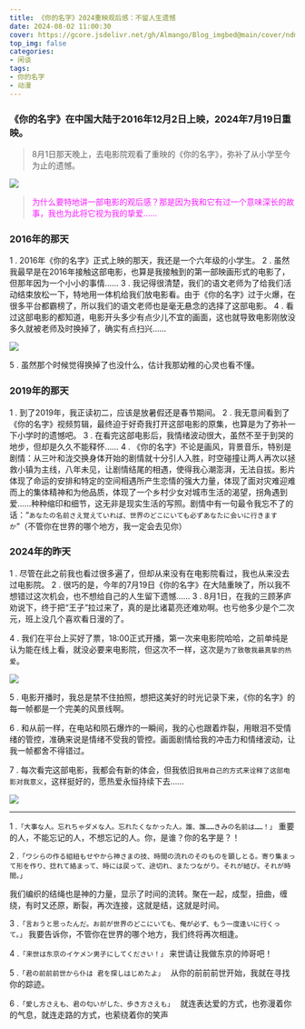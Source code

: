 ```yaml
---
title: 《你的名字》2024重映观后感：不留人生遗憾
date: 2024-08-02 11:00:30
cover: https://gcore.jsdelivr.net/gh/Almango/Blog_imgbed@main/cover/ndmz.png            # 设置文章封面
top_img: false
categories:  
- 闲谈
tags:
- 你的名字
- 动漫
---
```




### 《你的名字》在中国大陆于2016年12月2日上映，2024年7月19日重映。

> 8月1日那天晚上，去电影院观看了重映的《你的名字》，弥补了从小学至今为止的遗憾。


![](https://gcore.jsdelivr.net/gh/Almango/Blog_imgbed@main/post/post_ndmz_1.jpg)

><p style="color: #f819ff; ">为什么要特地讲一部电影的观后感？那是因为我和它有过一个意味深长的故事，我也为此将它视为我的挚爱……</p>

</hr>


### 2016年的那天
1 . 2016年《你的名字》正式上映的那天，我还是一个六年级的小学生。
2 . 虽然我最早是在2016年接触这部电影，也算是我接触到的第一部映画形式的电影了，但那年因为一个小小的事情……
3 . 我记得很清楚，我们的语文老师为了给我们活动结束放松一下，特地用一体机给我们放电影看。由于《你的名字》过于火爆，在很多平台都霸榜了，所以我们的语文老师也是毫无悬念的选择了这部电影。
4 . 看过这部电影的都知道，电影开头多少有点少儿不宜的画面，这也就导致电影刚放没多久就被老师及时换掉了，确实有点扫兴……

![](https://gcore.jsdelivr.net/gh/Almango/Blog_imgbed@main/post/post_ndmz_2.png)

5 . 虽然那个时候觉得换掉了也没什么，估计我那幼稚的心灵也看不懂。


### 2019年的那天

1 . 到了2019年，我正读初二，应该是放暑假还是春节期间。
2 . 我无意间看到了《你的名字》视频剪辑，最终迫于好奇我打开这部电影的原集，也算是为了弥补一下小学时的遗憾吧。
3 . 在看完这部电影后，我情绪波动很大，虽然不至于到哭的地步，但却是久久不能释怀……
4 . 《你的名字》不论是画风，背景音乐，特别是剧情：从三叶和泷交换身体开始的剧情就十分引人入胜，时空碰撞让两人再次以拯救小镇为主线，八年未见，让剧情结尾的相遇，使得我心潮澎湃，无法自拔。影片体现了命运的安排和特定的空间相遇所产生恋情的强大力量，体现了面对灾难迎难而上的集体精神和为他品质，体现了一个乡村少女对城市生活的渴望，拐角遇到爱……种种缩印和细节，这无非是现实生活的写照。剧情中有一句最令我忘不了的话：“`あなたの名前さえ覚えていれば、世界のどこにいても必ずあなたに会いに行きますか`”（不管你在世界的哪个地方，我一定会去见你）


### 2024年的昨天

1 . 尽管在此之前我也看过很多遍了，但却从来没有在电影院看过，我也从来没去过电影院。
2 . 很巧的是，今年的7月19日《你的名字》在大陆重映了，所以我不想错过这次机会，也不想给自己的人生留下遗憾……
3 . 8月1日，在我的三顾茅庐劝说下，终于把“王子”拉过来了，真的是比诸葛亮还难劝啊。也亏他多少是个二次元，班上没几个喜欢看日漫的了。

4 . 我们在平台上买好了票，18:00正式开播，第一次来电影院哈哈，之前单纯是认为能在线上看，就没必要来电影院，但这次不一样，这次是`为了致敬我最真挚的热爱`。

![](https://gcore.jsdelivr.net/gh/Almango/Blog_imgbed@main/post/post_ndmz_4.jpg)

5 . 电影开播时，我总是禁不住拍照，想把这美好的时光记录下来，《你的名字》的每一帧都是一个完美的风景线啊。



6 . 和从前一样，在电站和陨石爆炸的一瞬间，我的心也跟着炸裂，用眼泪不受情绪的管控，准确来说是情绪不受我的管控。画面剧情给我的冲击力和情绪波动，让我一帧都舍不得错过。



7 . 每次看完这部电影，我都会有新的体会，但我依旧`我用自己的方式来诠释了这部电影对我意义`，这样挺好的，愿热爱永恒持续下去……



![](https://gcore.jsdelivr.net/gh/Almango/Blog_imgbed@main/post/post_ndmz_5.jpg)

<hr>


1 .`「大事な人。忘れちゃダメな人。忘れたくなかった人。誰、誰……きみの名前は……！」`
重要的人，不能忘记的人，不想忘记的人。你，是谁？你的名字是？！

2 .`「ワシらの作る組紐もせやから神さまの技、時間の流れのそのものを顕しとる。寄り集まって形を作り、捻れて絡まって、時には戻って、途切れ、またつながり。それが結び。それが時間。」`
 
我们编织的结绳也是神的力量，显示了时间的流转。聚在一起，成型，扭曲，缠绕，有时又还原，断裂，再次连接，这就是结，这就是时间。

3 .`「言おうと思ったんだ。お前が世界のどこにいても、俺が必ず、もう一度逢いに行くって。」`
我要告诉你，不管你在世界的哪个地方，我们终将再次相逢。

4 .`「来世は东京のイケメン男子にしてください！」`
来世请让我做东京的帅哥吧！

5 .`「君の前前前世から仆は 君を探しはじめたよ」 `
从你的前前前世开始，我就在寻找你的踪迹。

6 .`「愛し方さえも、君の匂いがした、歩き方さえも」 `
就连表达爱的方式，也弥漫着你的气息，就连走路的方式，也萦绕着你的笑声
 










